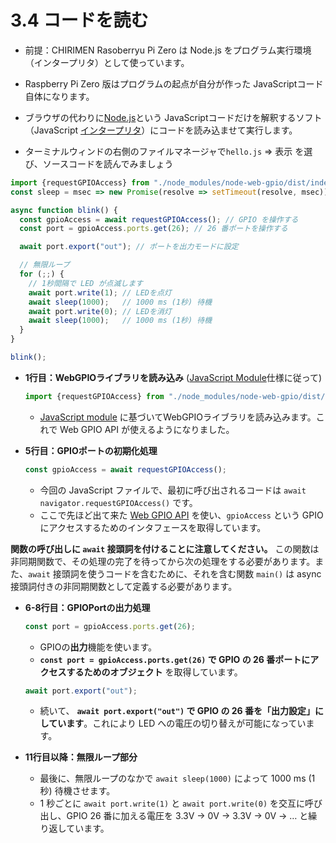 # 3.4 コードを読む
* 前提：CHIRIMEN Rasoberryu Pi Zero は Node.js をプログラム実行環境（インタープリタ）として使っています。
* Raspberry Pi Zero 版はプログラムの起点が自分が作った JavaScriptコード自体になります。
* ブラウザの代わりに[Node.js](https://ja.wikipedia.org/wiki/Node.js)という JavaScriptコードだけを解釈するソフト（JavaScript [インタープリタ](https://ja.wikipedia.org/wiki/%E3%82%A4%E3%83%B3%E3%82%BF%E3%83%97%E3%83%AA%E3%82%BF)）にコードを読み込ませて実行します。

* ターミナルウィンドの右側のファイルマネージャで`hello.js` ⇒ 表示 を選び、ソースコードを読んでみましょう

```js
import {requestGPIOAccess} from "./node_modules/node-web-gpio/dist/index.js"; // WebGPIO を使えるようにするためのライブラリをインポート
const sleep = msec => new Promise(resolve => setTimeout(resolve, msec)); // sleep 関数を定義

async function blink() {
  const gpioAccess = await requestGPIOAccess(); // GPIO を操作する 
  const port = gpioAccess.ports.get(26); // 26 番ポートを操作する

  await port.export("out"); // ポートを出力モードに設定

  // 無限ループ
  for (;;) {
    // 1秒間隔で LED が点滅します
    await port.write(1); // LEDを点灯
    await sleep(1000);   // 1000 ms (1秒) 待機
    await port.write(0); // LEDを消灯
    await sleep(1000);   // 1000 ms (1秒) 待機
  }
}

blink();
```
* **1行目：WebGPIOライブラリを読み込み** ([JavaScript Module](./chapter_10-3-1.md)仕様に従って)

  ```js
  import {requestGPIOAccess} from "./node_modules/node-web-gpio/dist/index.js";
  ```
  * [JavaScript module](./chapter_10-3-1.md) に基づいてWebGPIOライブラリを読み込みます。これで Web GPIO API が使えるようになりました。

* **5行目：GPIOポートの初期化処理**
  
  ```js
  const gpioAccess = await requestGPIOAccess();
  ```
  * 今回の JavaScript ファイルで、最初に呼び出されるコードは `await navigator.requestGPIOAccess()` です。
  * ここで先ほど出て来た [Web GPIO API](http://browserobo.github.io/WebGPIO) を使い、`gpioAccess` という GPIO にアクセスするためのインタフェースを取得しています。

**関数の呼び出しに `await` 接頭詞を付けることに注意してください。** この関数は非同期関数で、その処理の完了を待ってから次の処理をする必要があります。また、`await` 接頭詞を使うコードを含むために、それを含む関数 `main()` は async 接頭詞付きの非同期関数として定義する必要があります。

* **6-8行目：GPIOPortの出力処理**
  
  ```js
  const port = gpioAccess.ports.get(26);
  ```
  * GPIOの**出力**機能を使います。
  * **`const port = gpioAccess.ports.get(26)` で GPIO の 26 番ポートにアクセスするためのオブジェクト** を取得しています。
  
  ```js
  await port.export("out");
  ```
  * 続いて、 **`await port.export("out")` で GPIO の 26 番を「出力設定」にしています**。これにより LED への電圧の切り替えが可能になっています。

* **11行目以降：無限ループ部分**
  * 最後に、無限ループのなかで `await sleep(1000)` によって 1000 ms (1 秒) 待機させます。
  * 1 秒ごとに `await port.write(1)` と `await port.write(0)` を交互に呼び出し、GPIO 26 番に加える電圧を 3.3V → 0V → 3.3V → 0V → … と繰り返しています。